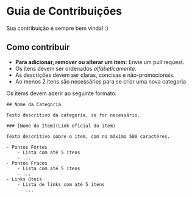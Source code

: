 # Guia de Contribuições

Sua contribuição é sempre bem vinda! :)

## Como contribuir

- **Para adicionar, remover ou alterar um item:** Envie um pull request.
- Os itens devem ser ordenados *alfabeticamente*.
- As descrições devem ser claras, concisas e não-promocionais.
- Ao menos 2 itens são necessários para se criar uma nova categoria

Os items devem aderir ao seguinte formato:

    ## Nome da Categoria

    Texto descritivo da categoria, se for necessário.

    ### [Nome do Item](Link oficial do item)

    Texto descritivo sobre o item, com no máximo 500 caractéres.

    - Pontos Fortes
        - Lista com até 5 itens
        - ...
    - Pontos Fracos
        - Lista com até 5 itens
        - ...
	- Links úteis
	    - Lista de links com até 5 itens
		 - ...
